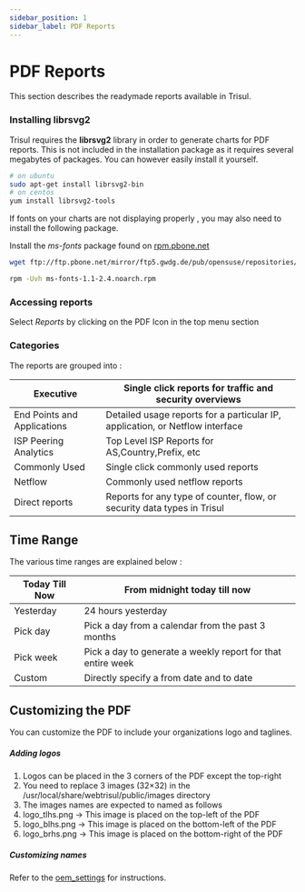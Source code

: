 ```yaml
---
sidebar_position: 1
sidebar_label: PDF Reports
---
```


# PDF Reports

This section describes the readymade reports available in Trisul.

### Installing librsvg2

Trisul requires the **librsvg2** library in order to generate charts for PDF reports. This is not included in the installation package as it 
requires several megabytes of packages. You can however easily install 
it yourself.

```bash
# on ubuntu
sudo apt-get install librsvg2-bin
# on centos
yum install librsvg2-tools
```

If fonts on your charts are not displaying properly , you may also need to install the following package.

Install the *ms-fonts* package found on [rpm.pbone.net](http://rpm.pbone.net/index.php3/stat/4/idpl/30428080/dir/centos_7/com/ms-fonts-1.1-2.4.noarch.rpm.html)

```bash
wget ftp://ftp.pbone.net/mirror/ftp5.gwdg.de/pub/opensuse/repositories/home:/Kenzy:/packages/CentOS_7/noarch/ms-fonts-1.1-2.4.noarch.rpm

rpm -Uvh ms-fonts-1.1-2.4.noarch.rpm
```

### Accessing reports

Select *Reports* by clicking on the PDF Icon in the top menu section

### Categories

The reports are grouped into :

| Executive                   | Single click reports for traffic and security overviews                       |
| --------------------------- | ----------------------------------------------------------------------------- |
| End Points and Applications | Detailed usage reports for a particular IP, application, or Netflow interface |
| ISP Peering Analytics       | Top Level ISP Reports for AS,Country,Prefix, etc                              |
| Commonly Used               | Single click commonly used reports                                            |
| Netflow                     | Commonly used netflow reports                                                 |
| Direct reports              | Reports for any type of counter, flow, or security data types in Trisul       |

## Time Range

The various time ranges are explained below :

| Today Till Now | From midnight today till now                                |
| -------------- | ----------------------------------------------------------- |
| Yesterday      | 24 hours yesterday                                          |
| Pick day       | Pick a day from a calendar from the past 3 months           |
| Pick week      | Pick a day to generate a weekly report for that entire week |
| Custom         | Directly specify a from date and to date                    |

## Customizing the PDF

You can customize the PDF to include your organizations logo and taglines.

##### Adding logos

1. Logos can be placed in the 3 corners of the PDF except the top-right
2. You need to replace 3 images (32×32) in the /usr/local/share/webtrisul/public/images directory
3. The images names are expected to named as follows
4. logo_tlhs.png → This image is placed on the top-left of the PDF
5. logo_blhs.png → This image is placed on the bottom-left of the PDF
6. logo_brhs.png → This image is placed on the bottom-right of the PDF

##### Customizing names

Refer to the [oem_settings](/docs/ug/webadmin/customize) for instructions.
